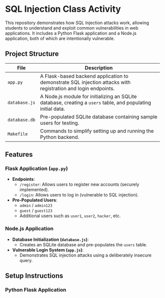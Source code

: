 # SQL Injection Class Activity

This repository demonstrates how SQL Injection attacks work, allowing students to understand and exploit common vulnerabilities in web applications. It includes a Python Flask application and a Node.js application, both of which are intentionally vulnerable.

## Project Structure

| File                | Description                                                                                      |
|---------------------|--------------------------------------------------------------------------------------------------|
| `app.py`            | A Flask-based backend application to demonstrate SQL injection attacks with registration and login endpoints. |
| `database.js`       | A Node.js module for initializing an SQLite database, creating a `users` table, and populating initial data. |      
| `database.db`       | Pre-populated SQLite database containing sample users for testing.                              |
| `Makefile`          | Commands to simplify setting up and running the Python backend.                                  |

## Features

### Flask Application (`app.py`)
- **Endpoints**:
  - `/register`: Allows users to register new accounts (securely implemented).
  - `/login`: Allows users to log in (vulnerable to SQL injection).
- **Pre-Populated Users**:
  - `admin` / `admin123`
  - `guest` / `guest123`
  - Additional users such as `user1`, `user2`, `hacker`, etc.

### Node.js Application
- **Database Initialization (`database.js`)**:
  - Creates an SQLite database and pre-populates the `users` table.
- **Vulnerable Login System (`app.js`)**:
  - Demonstrates SQL injection attacks using a deliberately insecure query.

## Setup Instructions

### Python Flask Application

